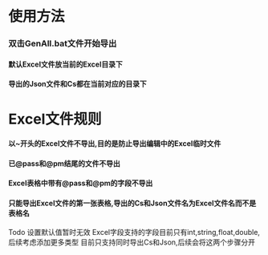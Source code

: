 # 使用方法
### 双击GenAll.bat文件开始导出
#### 默认Excel文件放当前的Excel目录下
#### 导出的Json文件和Cs都在当前对应的目录下

# Excel文件规则
#### 以~开头的Excel文件不导出,目的是防止导出编辑中的Excel临时文件
#### 已@pass和@pm结尾的文件不导出
#### Excel表格中带有@pass和@pm的字段不导出
#### 只能导出Excel文件的第一张表格,导出的Cs和Json文件名为Excel文件名而不是表格名

Todo
设置默认值暂时无效
Excel字段支持的字段目前只有int,string,float,double,后续考虑添加更多类型
目前只支持同时导出Cs和Json,后续会将这两个步骤分开
